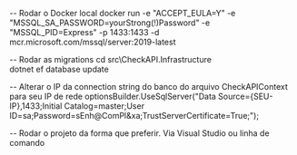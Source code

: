 -- Rodar o Docker local
docker run -e "ACCEPT_EULA=Y" -e "MSSQL_SA_PASSWORD=yourStrong(!)Password" -e "MSSQL_PID=Express" -p 1433:1433 -d mcr.microsoft.com/mssql/server:2019-latest

-- Rodar as migrations
cd src\CheckAPI.Infrastructure\
dotnet ef database update

-- Alterar o IP da connection string do banco do arquivo CheckAPIContext para seu IP de rede
optionsBuilder.UseSqlServer("Data Source={SEU-IP},1433;Initial Catalog=master;User ID=sa;Password=sEnh@ComPl&xa;TrustServerCertificate=True;");

-- Rodar o projeto da forma que preferir. Via Visual Studio ou linha de comando
